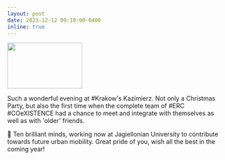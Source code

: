 ```yaml
---
layout: post
date: 2023-12-12 09:10:00-0400
inline: true
---
```

<a href="https://ciort.github.io/assets/img/team.jpg" class="with-caption image-link">
  <img src="https://ciort.github.io/assets/img/team.jpg" width="172" height="105" />  
</a>

Such a wonderful evening at #Krakow's Kazimierz. Not only a Christmas Party, but also the first time when the complete team of #ERC #COeXISTENCE had a chance to meet and integrate with themselves as well as with 'older' friends.

👐 Ten brilliant minds, working now at Jagiellonian University to contribute towards future urban mobility. Great pride of you, wish all the best in the coming year!

<!-- <img src='' width='400'> -->
